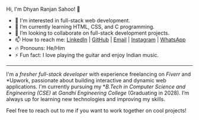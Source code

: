 
   Hi, I'm Dhyan Ranjan Sahoo! 👋

- 👀 I'm interested in full-stack web development.
- 🌱 I’m currently learning HTML, CSS, and C programming.  
- 💞 I’m looking to collaborate on full-stack development projects.
- 📫 How to reach me: [LinkedIn](https://www.linkedin.com/in/dhyan-ranjan-sahoo-35a68b2bb?utm_source=share&utm_campaign=share_via&utm_content=profile&utm_medium=android_app) | [GitHub](https://github.com/Dhyan1414) | [Email](mailto:dhyanranjansahoo@gmail.com) | [Instagram](https://www.instagram.com/dr_14__?igsh=MWs1ZjE3NnFoZHZjYw==) | [WhatsApp](https://wa.me/919124077026)
- 🔥 Pronouns: He/Him
- ⚡ Fun fact: I love playing the guitar and enjoy Indian music.

---

I'm a *fresher full-stack developer* with experience freelancing on *Fiverr* and *Upwork, passionate about building interactive and dynamic web applications. I'm currently pursuing my **B.Tech in Computer Science and Engineering (CSE)* at *Gandhi Engineering College* (Graduating in 2028). I’m always up for learning new technologies and improving my skills.

Feel free to reach out to me if you want to work together on cool projects!

<!---
Dhyan1414/Dhyan1414 is a ✨ special ✨ repository because its `README.md` (this file) appears on your GitHub profile.
You can click the Preview link to take a look at your changes.
--->
